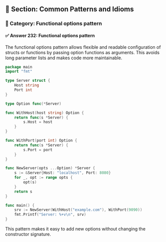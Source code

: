 ## 📘 Section: Common Patterns and Idioms
### 🔹 Category: Functional options pattern
#### ✅ Answer 232: Functional options pattern

The functional options pattern allows flexible and readable configuration of structs or functions by passing option functions as arguments. This avoids long parameter lists and makes code more maintainable.

```go
package main
import "fmt"

type Server struct {
    Host string
    Port int
}

type Option func(*Server)

func WithHost(host string) Option {
    return func(s *Server) {
        s.Host = host
    }
}

func WithPort(port int) Option {
    return func(s *Server) {
        s.Port = port
    }
}

func NewServer(opts ...Option) *Server {
    s := &Server{Host: "localhost", Port: 8080}
    for _, opt := range opts {
        opt(s)
    }
    return s
}

func main() {
    srv := NewServer(WithHost("example.com"), WithPort(9090))
    fmt.Printf("Server: %+v\n", srv)
}
```

This pattern makes it easy to add new options without changing the constructor signature.
